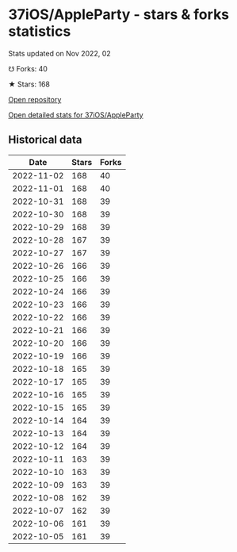 # 37iOS/AppleParty - stars & forks statistics

Stats updated on Nov 2022, 02

☋ Forks: 40

★ Stars: 168

[Open repository](https://github.com/37iOS/AppleParty)

[Open detailed stats for 37iOS/AppleParty](https://reviewgithub.com/rep/37iOS/AppleParty)

## Historical data
| Date | Stars | Forks |
|------|-------|-------|
| 2022-11-02 | 168 | 40 | 
| 2022-11-01 | 168 | 40 | 
| 2022-10-31 | 168 | 39 | 
| 2022-10-30 | 168 | 39 | 
| 2022-10-29 | 168 | 39 | 
| 2022-10-28 | 167 | 39 | 
| 2022-10-27 | 167 | 39 | 
| 2022-10-26 | 166 | 39 | 
| 2022-10-25 | 166 | 39 | 
| 2022-10-24 | 166 | 39 | 
| 2022-10-23 | 166 | 39 | 
| 2022-10-22 | 166 | 39 | 
| 2022-10-21 | 166 | 39 | 
| 2022-10-20 | 166 | 39 | 
| 2022-10-19 | 166 | 39 | 
| 2022-10-18 | 165 | 39 | 
| 2022-10-17 | 165 | 39 | 
| 2022-10-16 | 165 | 39 | 
| 2022-10-15 | 165 | 39 | 
| 2022-10-14 | 164 | 39 | 
| 2022-10-13 | 164 | 39 | 
| 2022-10-12 | 164 | 39 | 
| 2022-10-11 | 163 | 39 | 
| 2022-10-10 | 163 | 39 | 
| 2022-10-09 | 163 | 39 | 
| 2022-10-08 | 162 | 39 | 
| 2022-10-07 | 162 | 39 | 
| 2022-10-06 | 161 | 39 | 
| 2022-10-05 | 161 | 39 | 

